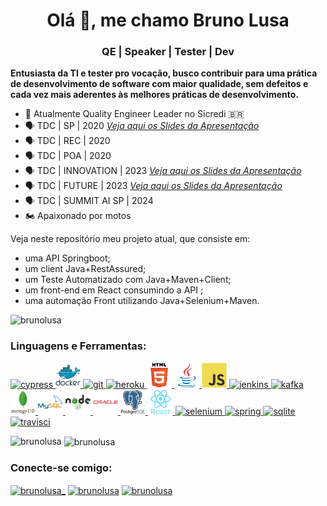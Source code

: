 <h1 align="center">Olá 👋, me chamo Bruno Lusa</h1>
<h3 align="center">QE | Speaker | Tester | Dev</h3>

**Entusiasta da TI e tester pro vocação, busco contribuir para uma prática de desenvolvimento de software com maior qualidade, sem defeitos e cada vez mais aderentes às melhores práticas de desenvolvimento.**

- 🔭 Atualmente Quality Engineer Leader no Sicredi :brazil:
- :speaking_head: TDC | SP  | 2020 [_Veja aqui os Slides da Apresentação_](https://www.slideshare.net/BrunoLusadaCosta/thedevconf-devtest-sp-2020)
- :speaking_head: TDC | REC | 2020
- :speaking_head: TDC | POA | 2020
- :speaking_head: TDC | INNOVATION | 2023 [_Veja aqui os Slides da Apresentação_](https://pt.slideshare.net/BrunoLusadaCosta/thedevconf-devtest-flp-2023pdf)
- :speaking_head: TDC | FUTURE | 2023 [_Veja aqui os Slides da Apresentação_](https://pt.slideshare.net/BrunoLusadaCosta/thedevconf-devtest-poa-2023pdf)
- :speaking_head: TDC | SUMMIT AI SP | 2024
- :motorcycle: Apaixonado por motos

Veja neste repositório meu projeto atual, que consiste em: 
* uma API Springboot;
* um client Java+RestAssured;
* um Teste Automatizado com Java+Maven+Client;
* um front-end em React consumindo a API ;
* uma automação Front utilizando Java+Selenium+Maven.

<p align="left"> <img src="https://komarev.com/ghpvc/?username=brunolusa&label=Profile%20views&color=0e75b6&style=flat" alt="brunolusa" /> </p>

<h3 align="left">Linguagens e Ferramentas:</h3>
<p align="left"> <a href="https://www.cypress.io" target="_blank"> <img src="https://raw.githubusercontent.com/simple-icons/simple-icons/6e46ec1fc23b60c8fd0d2f2ff46db82e16dbd75f/icons/cypress.svg" alt="cypress" width="40" height="40"/> </a> <a href="https://www.docker.com/" target="_blank"> <img src="https://raw.githubusercontent.com/devicons/devicon/master/icons/docker/docker-original-wordmark.svg" alt="docker" width="40" height="40"/> </a> <a href="https://git-scm.com/" target="_blank"> <img src="https://www.vectorlogo.zone/logos/git-scm/git-scm-icon.svg" alt="git" width="40" height="40"/> </a> <a href="https://heroku.com" target="_blank"> <img src="https://www.vectorlogo.zone/logos/heroku/heroku-icon.svg" alt="heroku" width="40" height="40"/> </a> <a href="https://www.w3.org/html/" target="_blank"> <img src="https://raw.githubusercontent.com/devicons/devicon/master/icons/html5/html5-original-wordmark.svg" alt="html5" width="40" height="40"/> </a> <a href="https://www.java.com" target="_blank"> <img src="https://raw.githubusercontent.com/devicons/devicon/master/icons/java/java-original.svg" alt="java" width="40" height="40"/> </a> <a href="https://developer.mozilla.org/en-US/docs/Web/JavaScript" target="_blank"> <img src="https://raw.githubusercontent.com/devicons/devicon/master/icons/javascript/javascript-original.svg" alt="javascript" width="40" height="40"/> </a> <a href="https://www.jenkins.io" target="_blank"> <img src="https://www.vectorlogo.zone/logos/jenkins/jenkins-icon.svg" alt="jenkins" width="40" height="40"/> </a> <a href="https://kafka.apache.org/" target="_blank"> <img src="https://www.vectorlogo.zone/logos/apache_kafka/apache_kafka-icon.svg" alt="kafka" width="40" height="40"/> </a> <a href="https://www.mongodb.com/" target="_blank"> <img src="https://raw.githubusercontent.com/devicons/devicon/master/icons/mongodb/mongodb-original-wordmark.svg" alt="mongodb" width="40" height="40"/> </a> <a href="https://www.mysql.com/" target="_blank"> <img src="https://raw.githubusercontent.com/devicons/devicon/master/icons/mysql/mysql-original-wordmark.svg" alt="mysql" width="40" height="40"/> </a> <a href="https://nodejs.org" target="_blank"> <img src="https://raw.githubusercontent.com/devicons/devicon/master/icons/nodejs/nodejs-original-wordmark.svg" alt="nodejs" width="40" height="40"/> </a> <a href="https://www.oracle.com/" target="_blank"> <img src="https://raw.githubusercontent.com/devicons/devicon/master/icons/oracle/oracle-original.svg" alt="oracle" width="40" height="40"/> </a> <a href="https://www.postgresql.org" target="_blank"> <img src="https://raw.githubusercontent.com/devicons/devicon/master/icons/postgresql/postgresql-original-wordmark.svg" alt="postgresql" width="40" height="40"/> </a> <a href="https://reactjs.org/" target="_blank"> <img src="https://raw.githubusercontent.com/devicons/devicon/master/icons/react/react-original-wordmark.svg" alt="react" width="40" height="40"/> </a> <a href="https://www.selenium.dev" target="_blank"> <img src="https://raw.githubusercontent.com/detain/svg-logos/780f25886640cef088af994181646db2f6b1a3f8/svg/selenium-logo.svg" alt="selenium" width="40" height="40"/> </a> <a href="https://spring.io/" target="_blank"> <img src="https://www.vectorlogo.zone/logos/springio/springio-icon.svg" alt="spring" width="40" height="40"/> </a> <a href="https://www.sqlite.org/" target="_blank"> <img src="https://www.vectorlogo.zone/logos/sqlite/sqlite-icon.svg" alt="sqlite" width="40" height="40"/> </a> <a href="https://travis-ci.org" target="_blank"> <img src="https://www.vectorlogo.zone/logos/travis-ci/travis-ci-icon.svg" alt="travisci" width="40" height="40"/> </a> </p>

<p><img align="left" src="https://github-readme-stats.vercel.app/api/top-langs?username=brunolusa&show_icons=true&locale=en&layout=compact" alt="brunolusa" /></p>

<p>&nbsp;<img align="center" src="https://github-readme-stats.vercel.app/api?username=brunolusa&show_icons=true&locale=en" alt="brunolusa" /></p>


<h3 align="left">Conecte-se comigo:</h3>
<p align="left">
<a href="https://twitter.com/brunolusa_" target="blank"><img align="center" src="https://cdn.jsdelivr.net/npm/simple-icons@3.0.1/icons/twitter.svg" alt="brunolusa_" height="30" width="40" /></a>
<a href="https://linkedin.com/in/brunolusa" target="blank"><img align="center" src="https://cdn.jsdelivr.net/npm/simple-icons@3.0.1/icons/linkedin.svg" alt="brunolusa" height="30" width="40" /></a>
<a href="https://instagram.com/brunolusa" target="blank"><img align="center" src="https://cdn.jsdelivr.net/npm/simple-icons@3.0.1/icons/instagram.svg" alt="brunolusa" height="30" width="40" /></a>
</p>
